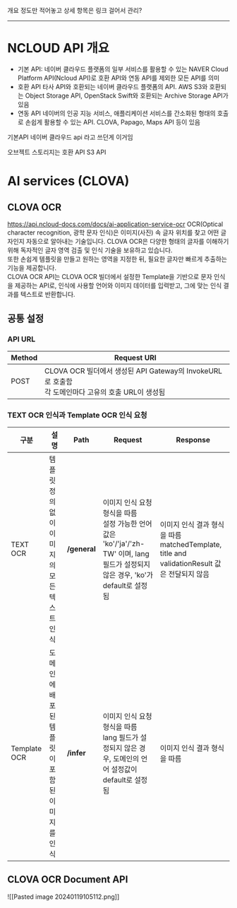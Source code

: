 
개요 정도만 적어놓고 상세 항목은 링크 걸어서 관리?


---
# NCLOUD API 개요

- 기본 API: 
	네이버 클라우드 플랫폼의 일부 서비스를 활용할 수 있는 NAVER Cloud Platform API(Ncloud API)로 호환 API와 연동 API를 제외한 모든 API를 의미
- 호환 API
	타사 API와 호환되는 네이버 클라우드 플랫폼의 API. AWS S3와 호환되는 Object Storage API, OpenStack Swift와 호환되는 Archive Storage API가 있음
- 연동 API
	네이버의 인공 지능 서비스, 애플리케이션 서비스를 간소화된 형태의 호출로 손쉽게 활용할 수 있는 API. CLOVA, Papago, Maps API 등이 있음

기본API 
네이버 클라우드 api 라고 쓰던게 이거임

오브젝트 스토리지는
호환 API
S3 API 

# AI services (CLOVA)
## CLOVA OCR
https://api.ncloud-docs.com/docs/ai-application-service-ocr
OCR(Optical character recognition, 광학 문자 인식)은 이미지(사진) 속 글자 위치를 찾고 어떤 글자인지 자동으로 알아내는 기술입니다. CLOVA OCR은 다양한 형태의 글자를 이해하기 위해 독자적인 글자 영역 검출 및 인식 기술을 보유하고 있습니다.  
또한 손쉽게 템플릿을 만들고 원하는 영역을 지정한 뒤, 필요한 글자만 빠르게 추출하는 기능을 제공합니다.  
CLOVA OCR API는 CLOVA OCR 빌더에서 설정한 Template을 기반으로 문자 인식을 제공하는 API로, 인식에 사용할 언어와 이미지 데이터를 입력받고, 그에 맞는 인식 결과를 텍스트로 반환합니다.

## 공통 설정

### API URL
| Method | Request URI |
| ---- | ---- |
| POST | CLOVA OCR 빌더에서 생성된 API Gateway의 InvokeURL로 호출함<br>각 도메인마다 고유의 호출 URL이 생성됨 |

### TEXT OCR 인식과 Template OCR 인식 요청
|구분|설명|Path|Request|Response|
|---|---|---|---|---|
|TEXT OCR|템플릿 정의없이 이미지의 모든 텍스트 인식|**/general**|이미지 인식 요청 형식을 따름  <br>설정 가능한 언어값은 'ko'/'ja'/'zh-TW' 이며, lang 필드가 설정되지 않은 경우, 'ko'가 default로 설정됨|이미지 인식 결과 형식을 따름  <br>matchedTemplate, title and validationResult 값은 전달되지 않음|
|Template OCR|도메인에 배포된 템플릿이 포함 된 이미지를 인식|**/infer**|이미지 인식 요청 형식을 따름  <br>lang 필드가 설정되지 않은 경우, 도메인의 언어 설정값이 default로 설정됨|이미지 인식 결과 형식을 따름|

## CLOVA OCR Document API

![[Pasted image 20240119105112.png]]